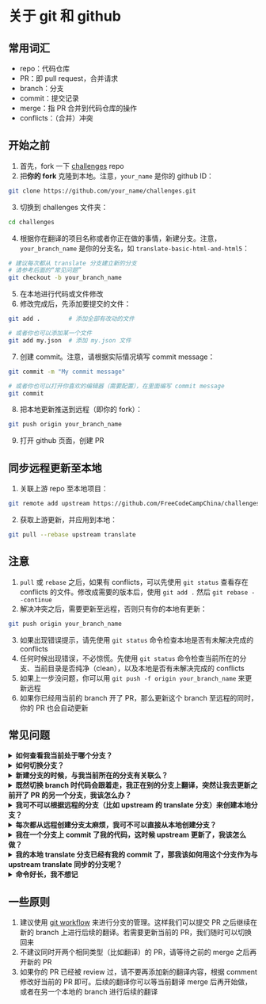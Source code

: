 # 关于 git 和 github
## 常用词汇
- repo：代码仓库
- PR：即 pull request，合并请求
- branch：分支
- commit：提交记录
- merge：指 PR 合并到代码仓库的操作
- conflicts：（合并）冲突

## 开始之前
1. 首先，fork 一下 [challenges](https://github.com/FreeCodeCampChina/challenges.git) repo
2. 把**你的 fork** 克隆到本地。注意，`your_name` 是你的 github ID：
```bash
git clone https://github.com/your_name/challenges.git
```
3. 切换到 challenges 文件夹：
```bash
cd challenges
```
4. 根据你在翻译的项目名称或者你正在做的事情，新建分支。注意，`your_branch_name` 是你的分支名，如 `translate-basic-html-and-html5`：
```bash
# 建议每次都从 translate 分支建立新的分支
# 请参考后面的“常见问题”
git checkout -b your_branch_name
```
5. 在本地进行代码或文件修改
6. 修改完成后，先添加要提交的文件：
```bash
git add .        # 添加全部有改动的文件

# 或者你也可以添加某一个文件
git add my.json  # 添加 my.json 文件
```
7. 创建 commit。注意，请根据实际情况填写 commit message：
```bash
git commit -m "My commit message"

# 或者你也可以打开你喜欢的编辑器（需要配置），在里面编写 commit message
git commit
```
8. 把本地更新推送到远程（即你的 fork）：
```bash
git push origin your_branch_name
```
9. 打开 github 页面，创建 PR

## 同步远程更新至本地
1. 关联上游 repo 至本地项目：
```bash
git remote add upstream https://github.com/FreeCodeCampChina/challenges.git
```
2. 获取上游更新，并应用到本地：
```bash
git pull --rebase upstream translate
```

## 注意
1. `pull` 或 `rebase` 之后，如果有 conflicts，可以先使用 `git status` 查看存在 conflicts 的文件。修改成需要的版本后，使用 `git add .` 然后 `git rebase --continue`
2. 解决冲突之后，需要更新至远程，否则只有你的本地有更新：
```bash
git push origin your_branch_name
```
3. 如果出现错误提示，请先使用 `git status` 命令检查本地是否有未解决完成的 conflicts
3. 任何时候出现错误，不必惊慌。先使用 `git status` 命令检查当前所在的分支、当前目录是否纯净（clean），以及本地是否有未解决完成的 conflicts
4. 如果上一步没问题，你可以用 `git push -f origin your_branch_name` 来更新远程
5. 如果你已经用当前的 branch 开了 PR，那么更新这个 branch 至远程的同时，你的 PR 也会自动更新

## 常见问题
<details><summary><b>如何查看我当前处于哪个分支？</b></summary>

`git branch` 可以列出本地所有的分支名，前面打星号（*）的就是你当前所在的分支

</details>

<details><summary><b>如何切换分支？</b></summary>

`git checkout some_branch_name` 就可以切换到对应的分支。以及，`git checkout -` 可以切换到上一个切换过的分支。在两个分支之间来回切换的时候，这个命令会很有用

</details>

<details><summary><b>新建分支的时候，与我当前所在的分支有关联么？</b></summary>

有。新建分支的时候，当前所在分支的所有 `commit` 也会添加到新的分支里面。以及，如果你本地有未 `commit` 的改动（哪怕已经 `add` 过），同样会在新建分支的时候带过去。

</details>

<details><summary><b>既然切换 branch 时代码会跟着走，我正在别的分支上翻译，突然让我去更新之前开了 PR 的另一个分支，我该怎么办？</b></summary>

你有两个选择，`commit` 或者 `stash`：
1. `commit` 很简单，在当前分支上 `git add .` 然后 `git commit -m "xx"`，这时候你就可以使用 `checkout` 命令切换到其他分支了
2. 在当前分支上 `git stash`，然后切换到其他分支。完成那边的更新后，切换回来，然后 `git stash pop`，你之前的代码改动就都回来了

需要注意的是，使用 `git stash pop` 会有丢代码的潜在风险，推荐使用 `git stash apply stash@{x}`，其中 `x` 为一个数字

如果你不确定你的做法是否正确，或者不了解这个命令，请在使用之前查清资料，或者在群里提问

**切换分支前，未防止把本地弄乱，前先使用 `git status` 来检查本地是否 “clean”**

</details>

<details><summary><b>我可不可以根据远程的分支（比如 upstream 的 translate 分支）来创建本地分支？</b></summary>

可以：
```bash
git fetch upstream
git checkout -b my_branch_name upstream/translate
```

</details>

<details><summary><b>每次都从远程创建分支太麻烦，我可不可以直接从本地创建分支？</b></summary>

可以。建议使用本地的 translate 分支保持与 upstream 中的 translate 分支保持更新。这样做的好处是：
1. 每次新建分支的时候，切换到本地的 translate 分支，然后 `git checkout -b my_new_branch` 就好了
2. 如果 upstream 的 translate branch 有更新，你只需要在切换到 translate 分支之后，`git pull --rebase upstream translate` 即可完成对本地 translate 分支的更新。再创建新的分支，就是基于 upstream 里最新的代码了，这样可以减少 conflicts 出现的可能

</details>

<details><summary><b>我在一个分支上 commit 了我的代码，这时候 upstream 更新了，我该怎么做？</b></summary>

```bash
git pull --rebase upstream translate
```

</details>

<details><summary><b>我的本地 translate 分支已经有我的 commit 了，那我该如何用这个分支作为与 upstream translate 同步的分支呢？</b></summary>

**如果你目前在 translate 提交的内容不再需要了（比如，已经 merge），那你可以先切换到 translate，然后：**

```bash
git fetch upstream
git reset --hard upstream/translate
```

虽然 `git reset` 命令不危险，但在执行这个操作之前，建议你先在群里问一下

</details>

<details><summary><b>命令好长，我不想记</b></summary>

`alias` 了解一下。在命令行里执行：

```bash
git config --global alias.gx 'pull --rebase upstream translate'
```

下次，执行 `git gx`（记忆：git 更新），就会执行你定义好的命令了

</details>

## 一些原则
1. 建议使用 [git workflow](https://guides.github.com/introduction/flow/) 来进行分支的管理。这样我们可以提交 PR 之后继续在新的 branch 上进行后续的翻译。若需要更新当前的 PR，我们随时可以切换回来
2. 不建议同时开两个相同类型（比如翻译）的 PR，请等待之前的 merge 之后再开新的 PR
3. 如果你的 PR 已经被 review 过，请不要再添加新的翻译内容，根据 comment 修改好当前的 PR 即可。后续的翻译你可以等当前翻译 merge 后再开始做，或者在另一个本地的 branch 进行后续的翻译

